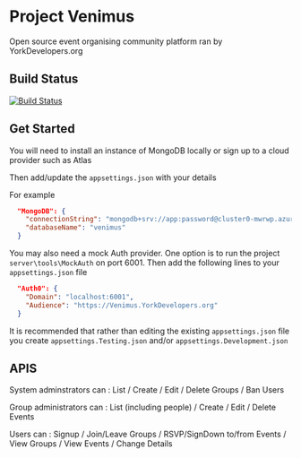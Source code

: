 # Project Venimus

Open source event organising community platform ran by YorkDevelopers.org

## Build Status

[![Build Status](https://dev.azure.com/david0415/Venimus/_apis/build/status/YorkDevelopers.venimus?branchName=master)](https://dev.azure.com/david0415/Venimus/_build/latest?definitionId=1&branchName=master)

## Get Started

You will need to install an instance of MongoDB locally or sign up to a cloud provider such as Atlas

Then add/update the `appsettings.json` with your details

For example

```json
  "MongoDB": {
    "connectionString": "mongodb+srv://app:password@cluster0-mwrwp.azure.mongodb.net/test?retryWrites=true&w=majority",
    "databaseName": "venimus"
  }
```  

You may also need a mock Auth provider.  One option is to run the project `server\tools\MockAuth` on port 6001.  Then add the following lines to your `appsettings.json` file

```json
  "Auth0": {
    "Domain": "localhost:6001",
    "Audience": "https://Venimus.YorkDevelopers.org"
  }
```  

It is recommended that rather than editing the existing `appsettings.json` file you create `appsettings.Testing.json` and/or `appsettings.Development.json`

## APIS

System adminstrators can :  List / Create / Edit / Delete Groups / Ban Users

Group administrators can : List (including people) / Create / Edit / Delete Events

Users can : Signup / Join/Leave Groups / RSVP/SignDown to/from Events / View Groups / View Events / Change Details
